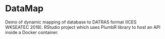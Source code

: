# DataMap
Demo of dynamic mapping of database to DATRAS format (ICES WKSEATEC 2018).
RStudio project which uses PlumbR library to host an API inside a Docker container.
